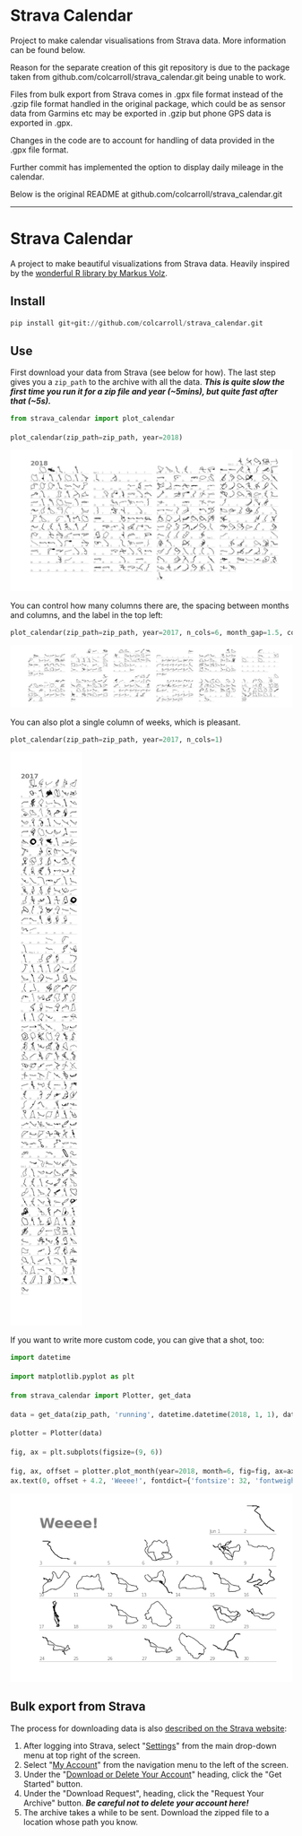 # Strava Calendar

Project to make calendar visualisations from Strava data. More information can be found below.

Reason for the separate creation of this git repository is due to the package taken from github.com/colcarroll/strava_calendar.git being unable to work. 

Files from bulk export from Strava comes in .gpx file format instead of the .gzip file format handled in the original package, which could be as sensor data from Garmins etc may be exported in .gzip but phone GPS data is exported in .gpx.

Changes in the code are to account for handling of data provided in the .gpx file format.

Further commit has implemented the option to display daily mileage in the calendar.

Below is the original README at github.com/colcarroll/strava_calendar.git
_______________________________________________________________________________________________________________________________
# Strava Calendar

A project to make beautiful visualizations from Strava data. Heavily inspired by the [wonderful R library by Markus Volz](https://github.com/marcusvolz/strava).

## Install

```python
pip install git+git://github.com/colcarroll/strava_calendar.git
```

## Use

First download your data from Strava (see below for how). The last step gives you a `zip_path` to the archive with all the data. ***This is quite slow the first time you run it for a zip file and year (~5mins), but quite fast after that (~5s).***

```python
from strava_calendar import plot_calendar

plot_calendar(zip_path=zip_path, year=2018)
```

![default plot](https://github.com/colcarroll/strava_calendar/blob/master/samples/sample_1.png "Default plot")


You can control how many columns there are, the spacing between months and columns, and the label in the top left:

```python
plot_calendar(zip_path=zip_path, year=2017, n_cols=6, month_gap=1.5, col_gap=1, label='')
```

![custom plot](https://github.com/colcarroll/strava_calendar/blob/master/samples/sample_2.png "Custom Plot")

You can also plot a single column of weeks, which is pleasant.

```python
plot_calendar(zip_path=zip_path, year=2017, n_cols=1)
```

![strip plot](https://github.com/colcarroll/strava_calendar/blob/master/samples/sample_3.png "Strip Plot")

If you want to write more custom code, you can give that a shot, too:

```python
import datetime

import matplotlib.pyplot as plt

from strava_calendar import Plotter, get_data

data = get_data(zip_path, 'running', datetime.datetime(2018, 1, 1), datetime.datetime(2019, 1, 1))

plotter = Plotter(data)

fig, ax = plt.subplots(figsize=(9, 6))

fig, ax, offset = plotter.plot_month(year=2018, month=6, fig=fig, ax=ax)
ax.text(0, offset + 4.2, 'Weeee!', fontdict={'fontsize': 32, 'fontweight': 'heavy'}, alpha=0.5)
```

![month plot](https://github.com/colcarroll/strava_calendar/blob/master/samples/sample_4.png "Month Plot")

## Bulk export from Strava

The process for downloading data is also [described on the Strava website](https://support.strava.com/hc/en-us/articles/216918437-Exporting-your-Data-and-Bulk-Export#Bulk):

1. After logging into Strava, select "[Settings](https://www.strava.com/settings/profile)" from the main drop-down menu at top right of the screen.
2. Select "[My Account](https://www.strava.com/account)" from the navigation menu to the left of the screen.
3. Under the "[Download or Delete Your Account](https://www.strava.com/athlete/delete_your_account)" heading, click the "Get Started" button.
4. Under the "Download Request", heading, click the "Request Your Archive" button. ***Be careful not to delete your account here!***
5. The archive takes a while to be sent. Download the zipped file to a location whose path you know.
